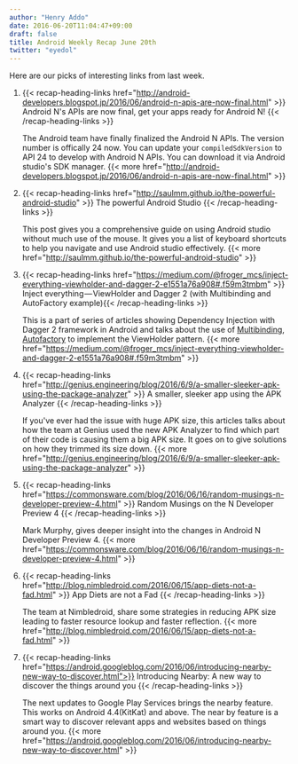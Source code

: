 ```yaml
---
author: "Henry Addo"
date: 2016-06-20T11:04:47+09:00
draft: false
title: Android Weekly Recap June 20th
twitter: "eyedol"
---
```


Here are our picks of interesting links from last week.

1. {{< recap-heading-links href="http://android-developers.blogspot.jp/2016/06/android-n-apis-are-now-final.html" >}} Android N's APIs are now final, get your apps ready for Android N! {{< /recap-heading-links >}}

	The Android team have finally finalized the Android N APIs. The version number is offically 24 now. You can update your `compiledSdkVersion` to API 24 to develop with Android N APIs. You can download it via Android studio's SDK manager. {{< more href="http://android-developers.blogspot.jp/2016/06/android-n-apis-are-now-final.html" >}}

2. {{< recap-heading-links href="http://saulmm.github.io/the-powerful-android-studio" >}} The powerful Android Studio {{< /recap-heading-links >}}

	This post gives you a comprehensive guide on using Android studio without much use of the mouse. It gives you a list of keyboard shortcuts to help you navigate and use Android studio effectively. {{< more href="http://saulmm.github.io/the-powerful-android-studio" >}}

3. {{< recap-heading-links href="https://medium.com/@froger_mcs/inject-everything-viewholder-and-dagger-2-e1551a76a908#.f59m3tmbm" >}} Inject everything — ViewHolder and Dagger 2 (with Multibinding and AutoFactory example){{< /recap-heading-links >}}

	This is a part of series of articles showing Dependency Injection with Dagger 2 framework in Android and talks about the use of [Multibinding][1], [Autofactory][2] to implement the ViewHolder pattern. {{< more href="https://medium.com/@froger_mcs/inject-everything-viewholder-and-dagger-2-e1551a76a908#.f59m3tmbm" >}}

4. {{< recap-heading-links href="http://genius.engineering/blog/2016/6/9/a-smaller-sleeker-apk-using-the-package-analyzer" >}} A smaller, sleeker app using the APK Analyzer {{< /recap-heading-links >}}

	If you've ever had the issue with huge APK size, this articles talks about how the team at Genius used the new APK Analyzer to find which part of their code is causing them a big APK size. It goes on to give solutions on how they trimmed its size down. {{< more href="http://genius.engineering/blog/2016/6/9/a-smaller-sleeker-apk-using-the-package-analyzer" >}}

5. {{< recap-heading-links href="https://commonsware.com/blog/2016/06/16/random-musings-n-developer-preview-4.html" >}} Random Musings on the N Developer Preview 4 {{< /recap-heading-links >}}

	Mark Murphy, gives deeper insight into the changes in Android N Developer Preview 4. {{< more href="https://commonsware.com/blog/2016/06/16/random-musings-n-developer-preview-4.html" >}}

6. {{< recap-heading-links href="http://blog.nimbledroid.com/2016/06/15/app-diets-not-a-fad.html" >}} App Diets are not a Fad {{< /recap-heading-links >}}

	The team at Nimbledroid, share some strategies in reducing APK size leading to faster resource lookup and faster reflection. {{< more href="http://blog.nimbledroid.com/2016/06/15/app-diets-not-a-fad.html" >}}

7. {{< recap-heading-links href="https://android.googleblog.com/2016/06/introducing-nearby-new-way-to-discover.html">}} Introducing Nearby: A new way to discover the things around you {{< /recap-heading-links >}}

	The next updates to Google Play Services brings the nearby feature. This works on Android 4.4(KitKat) and above. The near by feature is a smart way to discover relevant apps and websites based on things around you. {{< more href="https://android.googleblog.com/2016/06/introducing-nearby-new-way-to-discover.html" >}}

[1]: http://google.github.io/dagger/multibindings.html
[2]: https://github.com/google/auto/tree/master/factory
